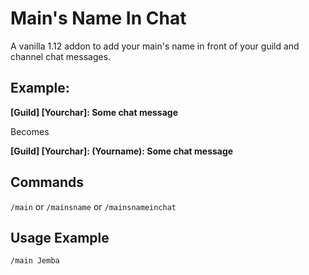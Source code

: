 # Main's Name In Chat

A vanilla 1.12 addon to add your main's name in front of your guild and channel chat messages.

## Example:  
**[Guild] [Yourchar]: Some chat message**

Becomes

**[Guild] [Yourchar]: (Yourname): Some chat message**

## Commands

`/main` or `/mainsname` or `/mainsnameinchat`

## Usage Example

`/main Jemba`
